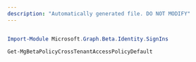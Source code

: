 ```yaml
---
description: "Automatically generated file. DO NOT MODIFY"
---
```


```powershell

Import-Module Microsoft.Graph.Beta.Identity.SignIns

Get-MgBetaPolicyCrossTenantAccessPolicyDefault

```